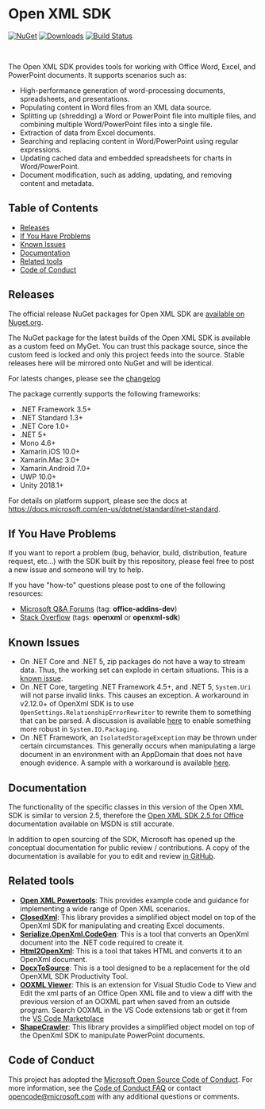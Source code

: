 Open XML SDK
============

[![NuGet](https://img.shields.io/nuget/v/DocumentFormat.OpenXml.svg)](https://www.nuget.org/packages/DocumentFormat.OpenXml)
[![Downloads](https://img.shields.io/nuget/dt/DocumentFormat.OpenXml.svg)](https://www.nuget.org/packages/DocumentFormat.OpenXml)
[![Build Status](https://office.visualstudio.com/OC/_apis/build/status/OpenXmlSdk/OfficeDev.Open-XML-SDK?branchName=main)](https://office.visualstudio.com/OC/_build/latest?definitionId=7420&branchName=main)


&nbsp;

The Open XML SDK provides tools for working with Office Word, Excel, and PowerPoint documents. It supports scenarios such as:

- High-performance generation of word-processing documents, spreadsheets, and presentations.
- Populating content in Word files from an XML data source.
- Splitting up (shredding) a Word or PowerPoint file into multiple files, and combining multiple Word/PowerPoint files into a single file.
- Extraction of data from Excel documents.
- Searching and replacing content in Word/PowerPoint using regular expressions.
- Updating cached data and embedded spreadsheets for charts in Word/PowerPoint.
- Document modification, such as adding, updating, and removing content and metadata.

Table of Contents
-----------------

- [Releases](#releases)
- [If You Have Problems](#if-you-have-problems)
- [Known Issues](#known-issues)
- [Documentation](#documentation)
- [Related tools](#related-tools)
- [Code of Conduct](#code-of-conduct)

Releases
--------------------------------

The official release NuGet packages for Open XML SDK are [available on Nuget.org](https://www.nuget.org/packages/DocumentFormat.OpenXml).

The NuGet package for the latest builds of the Open XML SDK is available as a custom feed on MyGet. You can trust this package source, since the custom feed is locked and only this project feeds into the source. Stable releases here will be mirrored onto NuGet and will be identical.

For latests changes, please see the [changelog](CHANGELOG.md)

The package currently supports the following frameworks:

- .NET Framework 3.5+
- .NET Standard 1.3+
- .NET Core 1.0+
- .NET 5+
- Mono 4.6+
- Xamarin.iOS 10.0+
- Xamarin.Mac 3.0+
- Xamarin.Android 7.0+
- UWP 10.0+
- Unity 2018.1+

For details on platform support, please see the docs at https://docs.microsoft.com/en-us/dotnet/standard/net-standard.

If You Have Problems
--------------------

If you want to report a problem (bug, behavior, build, distribution, feature request, etc...) with the SDK built by this repository, please feel free to post a new issue and someone will try to help.

If you have "how-to" questions please post to one of the following resources:

- [Microsoft Q&A Forums](https://docs.microsoft.com/en-us/answers/topics/office-addins-dev.html) (tag: **office-addins-dev**)
- [Stack Overflow](http://stackoverflow.com) (tags: **openxml** or **openxml-sdk**)

Known Issues
------------

- On .NET Core and .NET 5, zip packages do not have a way to stream data. Thus, the working set can explode in certain situations. This is a [known issue](https://github.com/dotnet/runtime/issues/1544).
- On .NET Core, targeting .NET Framework 4.5+, and .NET 5, `System.Uri` will not parse invalid links. This causes an exception. A workaround in v2.12.0+ of OpenXml SDK is to use `OpenSettings.RelationshipErrorRewriter` to rewrite them to something that can be parsed. A discussion is available [here](https://github.com/dotnet/runtime/issues/26084) to enable something more robust in `System.IO.Packaging`.
- On .NET Framework, an `IsolatedStorageException` may be thrown under certain circumstances. This generally occurs when manipulating a large document in an environment with an AppDomain that does not have enough evidence. A sample with a workaround is available [here](/samples/IsolatedStorageExceptionWorkaround).

Documentation
-------------

The functionality of the specific classes in this version of the Open XML SDK is similar to version 2.5, therefore the [Open XML SDK 2.5 for Office](http://msdn.microsoft.com/en-us/library/office/bb448854.aspx) documentation available on MSDN is still accurate.

In addition to open sourcing of the SDK, Microsoft has opened up the conceptual documentation for public review / contributions.  A copy of the documentation is  available for you to edit and review [in GitHub](https://github.com/OfficeDev/office-content).

Related tools
-------------

- **[Open XML Powertools](https://github.com/EricWhiteDev/Open-Xml-PowerTools)**: This provides example code and guidance for implementing a wide range of Open XML scenarios.
- **[ClosedXml](https://github.com/closedxml/closedxml)**: This library provides a simplified object model on top of the OpenXml SDK for manipulating and creating Excel documents.
- **[Serialize.OpenXml.CodeGen](https://github.com/rmboggs/Serialize.OpenXml.CodeGen)**: This is a tool that converts an OpenXml document into the .NET code required to create it.
- **[Html2OpenXml](https://github.com/onizet/html2openxml)**: This is a tool that takes HTML and converts it to an OpenXml document.
- **[DocxToSource](https://github.com/rmboggs/DocxToSource)**: This is a tool designed to be a replacement for the old OpenXML SDK Productivity Tool.
- **[OOXML Viewer](https://github.com/yuenm18/ooxml-viewer-vscode)**: This is an extension for Visual Studio Code to View and Edit the xml parts of an Office Open XML file and to view a diff with the previous version of an OOXML part when saved from an outside program. Search OOXML in the VS Code extensions tab or get it from the [VS Code Marketplace](https://marketplace.visualstudio.com/items?itemName=yuenm18.ooxml-viewer)
- **[ShapeCrawler](https://github.com/ShapeCrawler/ShapeCrawler)**: This library provides a simplified object model on top of the OpenXml SDK to manipulate PowerPoint documents.

Code of Conduct
---------------

This project has adopted the [Microsoft Open Source Code of Conduct](https://opensource.microsoft.com/codeofconduct/). For more information, see the [Code of Conduct FAQ](https://opensource.microsoft.com/codeofconduct/faq/) or contact [opencode@microsoft.com](mailto:opencode@microsoft.com) with any additional questions or comments.
